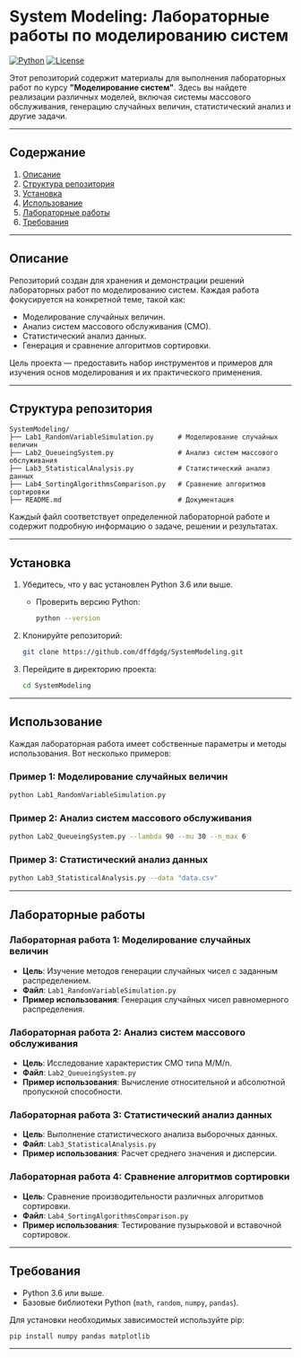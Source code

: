 # System Modeling: Лабораторные работы по моделированию систем

[![Python](https://img.shields.io/badge/Python-3.6%2B-blue.svg)](https://www.python.org/)
[![License](https://img.shields.io/badge/License-MIT-green.svg)](LICENSE)

Этот репозиторий содержит материалы для выполнения лабораторных работ по курсу **"Моделирование систем"**. Здесь вы найдете реализации различных моделей, включая системы массового обслуживания, генерацию случайных величин, статистический анализ и другие задачи.

---

## Содержание
1. [Описание](#описание)
2. [Структура репозитория](#структура-репозитория)
3. [Установка](#установка)
4. [Использование](#использование)
5. [Лабораторные работы](#лабораторные-работы)
6. [Требования](#требования)

---

## Описание

Репозиторий создан для хранения и демонстрации решений лабораторных работ по моделированию систем. Каждая работа фокусируется на конкретной теме, такой как:
- Моделирование случайных величин.
- Анализ систем массового обслуживания (СМО).
- Статистический анализ данных.
- Генерация и сравнение алгоритмов сортировки.

Цель проекта — предоставить набор инструментов и примеров для изучения основ моделирования и их практического применения.

---

## Структура репозитория

```
SystemModeling/
├── Lab1_RandomVariableSimulation.py      # Моделирование случайных величин
├── Lab2_QueueingSystem.py                # Анализ систем массового обслуживания
├── Lab3_StatisticalAnalysis.py           # Статистический анализ данных
├── Lab4_SortingAlgorithmsComparison.py   # Сравнение алгоритмов сортировки
├── README.md                             # Документация
```

Каждый файл соответствует определенной лабораторной работе и содержит подробную информацию о задаче, решении и результатах.

---

## Установка

1. Убедитесь, что у вас установлен Python 3.6 или выше.
   - Проверить версию Python: 
     ```bash
     python --version
     ```

2. Клонируйте репозиторий:
   ```bash
   git clone https://github.com/dffdgdg/SystemModeling.git
   ```

3. Перейдите в директорию проекта:
   ```bash
   cd SystemModeling
   ```

---

## Использование

Каждая лабораторная работа имеет собственные параметры и методы использования. Вот несколько примеров:

### Пример 1: Моделирование случайных величин
```bash
python Lab1_RandomVariableSimulation.py
```

### Пример 2: Анализ систем массового обслуживания
```bash
python Lab2_QueueingSystem.py --lambda 90 --mu 30 --n_max 6
```

### Пример 3: Статистический анализ данных
```bash
python Lab3_StatisticalAnalysis.py --data "data.csv"
```

---

## Лабораторные работы

### **Лабораторная работа 1: Моделирование случайных величин**
- **Цель**: Изучение методов генерации случайных чисел с заданным распределением.
- **Файл**: `Lab1_RandomVariableSimulation.py`
- **Пример использования**: Генерация случайных чисел равномерного распределения.

### **Лабораторная работа 2: Анализ систем массового обслуживания**
- **Цель**: Исследование характеристик СМО типа M/M/n.
- **Файл**: `Lab2_QueueingSystem.py`
- **Пример использования**: Вычисление относительной и абсолютной пропускной способности.

### **Лабораторная работа 3: Статистический анализ данных**
- **Цель**: Выполнение статистического анализа выборочных данных.
- **Файл**: `Lab3_StatisticalAnalysis.py`
- **Пример использования**: Расчет среднего значения и дисперсии.

### **Лабораторная работа 4: Сравнение алгоритмов сортировки**
- **Цель**: Сравнение производительности различных алгоритмов сортировки.
- **Файл**: `Lab4_SortingAlgorithmsComparison.py`
- **Пример использования**: Тестирование пузырьковой и вставочной сортировок.

---

## Требования

- Python 3.6 или выше.
- Базовые библиотеки Python (`math`, `random`, `numpy`, `pandas`).

Для установки необходимых зависимостей используйте pip:
```bash
pip install numpy pandas matplotlib
```

---
